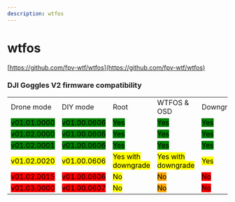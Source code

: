 ```yaml
---
description: wtfos
---
```


# wtfos

[https://github.com/fpv-wtf/wtfos](https://github.com/fpv-wtf/wtfos)

### DJI Goggles V2 firmware compatibility

|                                                           |                                                           |                                                                  |                                                                  |                                                   |
| --------------------------------------------------------- | --------------------------------------------------------- | ---------------------------------------------------------------- | ---------------------------------------------------------------- | ------------------------------------------------- |
| Drone mode                                                | DIY mode                                                  | Root                                                             | WTFOS & OSD                                                      | Downgrade                                         |
| <mark style="background-color:green;">v01.01.0000</mark>  | <mark style="background-color:green;">v01.00.0606</mark>  | <mark style="background-color:green;">Yes</mark>                 | <mark style="background-color:green;">Yes</mark>                 | <mark style="background-color:green;">Yes</mark>  |
| <mark style="background-color:green;">v01.02.0000</mark>  | <mark style="background-color:green;">v01.00.0606</mark>  | <mark style="background-color:green;">Yes</mark>                 | <mark style="background-color:green;">Yes</mark>                 | <mark style="background-color:green;">Yes</mark>  |
| <mark style="background-color:green;">v01.02.0001</mark>  | <mark style="background-color:green;">v01.00.0606</mark>  | <mark style="background-color:green;">Yes</mark>                 | <mark style="background-color:green;">Yes</mark>                 | <mark style="background-color:green;">Yes</mark>  |
| <mark style="background-color:yellow;">v01.02.0020</mark> | <mark style="background-color:yellow;">v01.00.0606</mark> | <mark style="background-color:yellow;">Yes with downgrade</mark> | <mark style="background-color:yellow;">Yes with downgrade</mark> | <mark style="background-color:yellow;">Yes</mark> |
| <mark style="background-color:red;">v01.02.0015</mark>    | <mark style="background-color:red;">v01.00.0606</mark>    | <mark style="background-color:yellow;">No</mark>                 | <mark style="background-color:orange;">No</mark>                 | <mark style="background-color:red;">No</mark>     |
| <mark style="background-color:red;">v01.03.0000</mark>    | <mark style="background-color:red;">v01.00.0607</mark>    | <mark style="background-color:yellow;">No</mark>                 | <mark style="background-color:orange;">No</mark>                 | <mark style="background-color:red;">No</mark>     |
